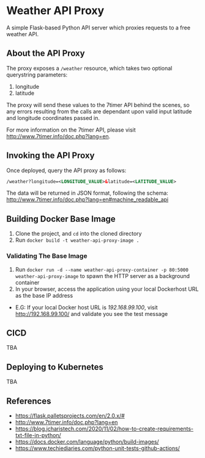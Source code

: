 # Weather API Proxy

A simple Flask-based Python API server which proxies requests to a free weather API.

## About the API Proxy

The proxy exposes a `/weather` resource, which takes two optional querystring parameters:

1. longitude
2. latitude

The proxy will send these values to the 7timer API behind the scenes, so any errors resulting from the calls are dependant upon valid input latitude and longitude coordinates passed in.

For more information on the 7timer API, please visit http://www.7timer.info/doc.php?lang=en.

## Invoking the API Proxy

Once deployed, query the API proxy as follows:

```xml
/weather?longitude=<LONGITUDE_VALUE>&latitude=<LATITUDE_VALUE>
```

The data will be returned in JSON format, following the schema: http://www.7timer.info/doc.php?lang=en#machine_readable_api

## Building Docker Base Image

1. Clone the project, and `cd` into the cloned directory
2. Run `docker build -t weather-api-proxy-image .`

### Validating The Base Image

1. Run `docker run -d --name weather-api-proxy-container -p 80:5000 weather-api-proxy-image` to spawn the HTTP server as a background container
2. In your browser, access the application using your local Dockerhost URL as the base IP address

- E.G: If your local Docker host URL is _192.168.99.100_, visit http://192.168.99.100/ and validate you see the test message

## CICD

TBA

## Deploying to Kubernetes

TBA

## References

- https://flask.palletsprojects.com/en/2.0.x/#
- http://www.7timer.info/doc.php?lang=en
- https://blog.jcharistech.com/2020/11/02/how-to-create-requirements-txt-file-in-python/
- https://docs.docker.com/language/python/build-images/
- https://www.techiediaries.com/python-unit-tests-github-actions/

